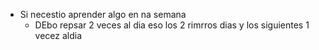 - Si necestio aprender algo en na semana
	- DEbo repsar 2 veces al dia eso los 2 rimrros dias y los siguientes 1 vecez aldia